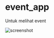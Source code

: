 # event_app

Untuk melihat event

![screenshot](https://github.com/sbis04/events_demo/raw/master/screenshot/event.gif)
